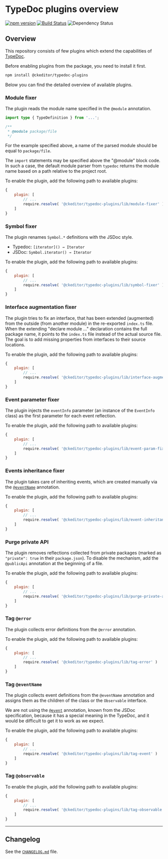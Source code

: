 # TypeDoc plugins overview

[![npm version](https://badge.fury.io/js/%40ckeditor%2Ftypedoc-plugins.svg)](https://www.npmjs.com/package/@ckeditor/typedoc-plugins)
[![Build Status](https://travis-ci.com/ckeditor/ckeditor5-dev.svg?branch=master)](https://app.travis-ci.com/github/ckeditor/ckeditor5-dev)
![Dependency Status](https://img.shields.io/librariesio/release/npm/@ckeditor/typedoc-plugins)

## Overview

This repository consists of few plugins which extend the capabilities of [TypeDoc](https://typedoc.org/).

Before enabling plugins from the package, you need to install it first.

```bash
npm install @ckeditor/typedoc-plugins
```

Below you can find the detailed overview of available plugins.

### Module fixer

The plugin reads the module name specified in the `@module` annotation.

```ts
import type { TypeDefinition } from '...';

/**
 * @module package/file
 */
```

For the example specified above, a name of the parsed module should be equal to `package/file`.

The `import` statements may be specified above the "@module" block code. In such a case, the default module parser from `typedoc` returns the module name based on a path relative to the project root.

To enable the plugin, add the following path to available plugins:

```js
{
    plugin: [
        // ...
        require.resolve( '@ckeditor/typedoc-plugins/lib/module-fixer' )
    ]
}
```

### Symbol fixer

The plugin renames `Symbol.*` definitions with the JSDoc style.

* Typedoc: `[iterator]() → Iterator`
* JSDoc: `Symbol.iterator() → Iterator`

To enable the plugin, add the following path to available plugins:

```js
{
    plugin: [
        // ...
        require.resolve( '@ckeditor/typedoc-plugins/lib/symbol-fixer' )
    ]
}
```

### Interface augmentation fixer

The plugin tries to fix an interface, that has been extended (augmented) from the outside (from
another module) in the re-exported `index.ts` file. When the extending "declare module ..." declaration contains the full package name, it points to the `index.ts` file instead of the actual source file. The goal is to add missing properties from interfaces to their source locations.

To enable the plugin, add the following path to available plugins:

```js
{
    plugin: [
        // ...
        require.resolve( '@ckeditor/typedoc-plugins/lib/interface-augmentation-fixer' )
    ]
}
```

### Event parameter fixer

The plugin injects the `eventInfo` parameter (an instance of the `EventInfo` class) as the first parameter for each event reflection.

To enable the plugin, add the following path to available plugins:

```js
{
    plugin: [
        // ...
        require.resolve( '@ckeditor/typedoc-plugins/lib/event-param-fixer' )
    ]
}
```

### Events inheritance fixer

The plugin takes care of inheriting events, which are created manually via the [`@eventName`](#tag-eventname) annotation.

To enable the plugin, add the following path to available plugins:

```js
{
    plugin: [
        // ...
        require.resolve( '@ckeditor/typedoc-plugins/lib/event-inheritance-fixer' )
    ]
}
```

### Purge private API

The plugin removes reflections collected from private packages (marked as `"private": true` in their `package.json`). To disable the mechanism, add the `@publicApi` annotation at the beginning of a file.

To enable the plugin, add the following path to available plugins:

```js
{
    plugin: [
        // ...
        require.resolve( '@ckeditor/typedoc-plugins/lib/purge-private-api-docs' )
    ]
}
```

### Tag `@error`

The plugin collects error definitions from the `@error` annotation.

To enable the plugin, add the following path to available plugins:

```js
{
    plugin: [
        // ...
        require.resolve( '@ckeditor/typedoc-plugins/lib/tag-error' )
    ]
}
```

### Tag `@eventName`

The plugin collects event definitions from the `@eventName` annotation and assigns them as the children of the class or the `Observable` interface.

We are not using the [`@event`](https://typedoc.org/tags/event/) annotation, known from the JSDoc specification, because it has a special meaning in the TypeDoc, and it would be difficult to get it to work as we expect.

To enable the plugin, add the following path to available plugins:

```js
{
    plugin: [
        // ...
        require.resolve( '@ckeditor/typedoc-plugins/lib/tag-event' )
    ]
}
```

### Tag `@observable`

To enable the plugin, add the following path to available plugins:

```js
{
    plugin: [
        // ...
        require.resolve( '@ckeditor/typedoc-plugins/lib/tag-observable' )
    ]
}
```

------------------------------------------------------------------------------------

## Changelog

See the [`CHANGELOG.md`](https://github.com/ckeditor/ckeditor5-dev/blob/master/packages/typedoc-plugins/CHANGELOG.md) file.
